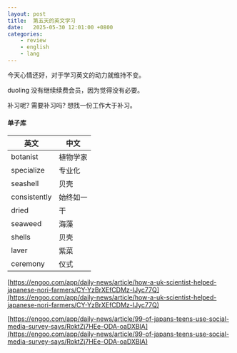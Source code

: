 ```yaml
---
layout: post
title:  第五天的英文学习
date:   2025-05-30 12:01:00 +0800
categories: 
    - review
    - english
    - lang
---
```


今天心情还好，对于学习英文的动力就维持不变。

duoling 没有继续续费会员，因为觉得没有必要。

补习呢? 需要补习吗? 想找一份工作大于补习。

#### 单子库

英文 | 中文
-- | --
botanist | 植物学家
specialize | 专业化
seashell | 贝壳
consistently | 始终如一
dried | 干
seaweed  | 海藻
shells | 贝壳
laver | 紫菜
ceremony | 仪式

[https://engoo.com/app/daily-news/article/how-a-uk-scientist-helped-japanese-nori-farmers/CY-YzBrXEfCDMz-IJyc77Q](https://engoo.com/app/daily-news/article/how-a-uk-scientist-helped-japanese-nori-farmers/CY-YzBrXEfCDMz-IJyc77Q)

[https://engoo.com/app/daily-news/article/99-of-japans-teens-use-social-media-survey-says/RoktZj7HEe-ODA-oaDXBlA](https://engoo.com/app/daily-news/article/99-of-japans-teens-use-social-media-survey-says/RoktZj7HEe-ODA-oaDXBlA)